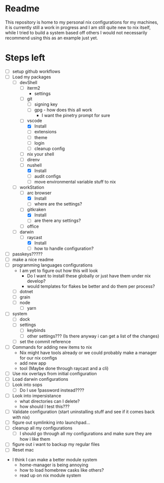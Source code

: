 # Readme

This repository is home to my personal nix configurations for my machines, it is currently still a work in progress and I am still quite new to nix itself, while I tried to build a system based off others I would not necessarily recommend using this as an example just yet.

# Steps left

- [ ] setup github workflows
- [ ] Load my packages
  - [ ] devShell
    - [ ] iterm2
      - settings
    - [ ] git
      - [ ] signing key
      - [ ] gpg - how does this all work
        - I want the pinetry prompt for sure
    - [ ] vscode
      - [x] Install
      - [ ] extensions
      - [ ] theme
      - [ ] login
      - [ ] cleanup config
    - [ ] nix your shell
    - [ ] direnv
    - [ ] nushell
      - [x] Install
      - [ ] audit configs
      - [ ] move environmental variable stuff to nix
  - [ ] workStation
    - [ ] arc browser
      - [x] Install
      - [ ] where are the settings?
    - [ ] gitkraken
      - [x] Install
      - [ ] are there any settings?
    - [ ] office
  - [ ] darwin
    - [ ] raycast
      - [x] Install
      - [ ] how to handle configuration?
- [ ] passkeys?????
- [ ] make a nice readme
- [ ] programming languages configurations
  - I am yet to figure out how this will look
    - Do I want to install these globally or just have them under nix develop?
    - would templates for flakes be better and do them per process?
  - [ ] dotnet
  - [ ] grain
  - [ ] node
    - [ ] yarn
- [ ] system
  - [ ] dock
  - [ ] settings
    - [ ] keybinds
    - [ ] other settings??? (Is there anyway i can get a list of the changes)
  - [ ] set the commit reference
- [ ] Commands for adding new items to nix
  - Nix might have tools already or we could probably make a manager for our nix configs
  - add new app
  - tool (Maybe done through raycast and a cli)
- [ ] Use nix overlays from initial configuration
- [ ] Load darwin configurations
- [ ] Look into sops
  - [ ] Do I use 1password instead????
- [ ] Look into impersistance
  - what directories can I delete?
  - how should I test this???
- [ ] Validate configuration (start uninstalling stuff and see if it comes back with nix)
- [ ] figure out symlinking into launchpad...
- [ ] cleanup all my configurations
  - [ ] I should go through all my configurations and make sure they are how i like them
- [ ] figure out i want to backup my regular files
- [ ] Reset mac
- I think I can make a better module system
  - home-manager is being annoying
  - how to load homebrew casks like others?
  - read up on nix module system
